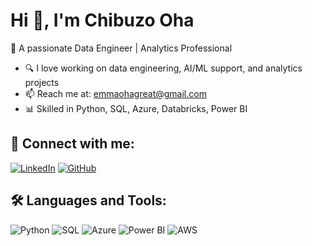 # Hi 👋, I'm Chibuzo Oha  
🚀 A passionate Data Engineer | Analytics Professional  

- 🔍 I love working on data engineering, AI/ML support, and analytics projects  
- 📫 Reach me at: emmaohagreat@gmail.com  
- 📊 Skilled in Python, SQL, Azure, Databricks, Power BI  

## 🔗 Connect with me:
[![LinkedIn](https://img.shields.io/badge/LinkedIn-blue?logo=linkedin&style=flat)](https://www.linkedin.com/in/chibuzo-oha-786b63307/)
[![GitHub](https://img.shields.io/badge/GitHub-black?logo=github&style=flat)](https://github.com/Emmaoha)

## 🛠️ Languages and Tools:
![Python](https://img.shields.io/badge/-Python-333333?style=flat&logo=python)
![SQL](https://img.shields.io/badge/-SQL-333333?style=flat&logo=mysql)
![Azure](https://img.shields.io/badge/-Azure-333333?style=flat&logo=microsoftazure)
![Power BI](https://img.shields.io/badge/-PowerBI-333333?style=flat&logo=powerbi)
![AWS](https://img.shields.io/badge/-AWS-333333?style=flat&logo=AWS)

<!--
**Emmaoha/Emmaoha** is a ✨ _special_ ✨ repository because its `README.md` (this file) appears on your GitHub profile.

Here are some ideas to get you started:

- 🔭 I’m currently working on ...
- 🌱 I’m currently learning ...
- 👯 I’m looking to collaborate on ...
- 🤔 I’m looking for help with ...
- 💬 Ask me about ...
- 📫 How to reach me: ...
- 😄 Pronouns: ...
- ⚡ Fun fact: ...
-->
